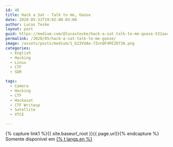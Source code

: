```yaml
---
id: 46
title: Hack a Sat - Talk to me, Goose
date: 2020-05-31T19:02:00-03:00
author: Lucas Teske
layout: post
guid: https://medium.com/@lucasteske/hack-a-sat-talk-to-me-goose-531aac28783
permalink: /2020/05/hack-a-sat-talk-to-me-goose/
image: /assets/posts/medium/1_b23VUAe-7ZvnQF4MIZO73A.png
categories:
  - English
  - Hacking
  - Linux
  - CTF
  - SDR

tags:
  - Camera
  - Hacking
  - CTF
  - Hackasat
  - CTF Writeup
  - Satellite
  - XTCE

---
```


{% capture link1 %}{{ site.baseurl_root }}{{ page.url}}{% endcapture %}
Somente disponível em <a href="{{ link1 }}" >{% t langs.en %}</a>
